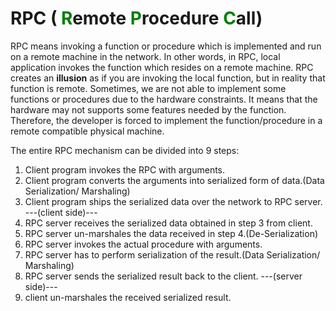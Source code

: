 # RPC (<span style="color: green"> R</span>emote <span style="color: green"> P</span>rocedure <span style="color: green"> C</span>all)

RPC means invoking a function or procedure which is implemented and run on a remote machine in the network. In other words, in RPC, local application invokes the function which resides on a remote machine. RPC creates an **illusion** as if you are invoking the local function, but in reality that function is remote. Sometimes, we are not able to implement some functions or procedures due to the hardware constraints. It means that the hardware may not supports some features needed by the function. Therefore, the developer is forced to implement the function/procedure in a remote compatible physical machine.

The entire RPC mechanism can be divided into 9 steps:

1. Client program invokes the RPC with arguments.
2. Client program converts the arguments into serialized form of data.(Data Serialization/ Marshaling)
3. Client program ships the serialized data over the network to RPC server.
---(client side)---
4. RPC server receives the serialized data obtained in step 3 from client.
5. RPC server un-marshales the data received in step 4.(De-Serialization)
6. RPC server invokes the actual procedure with arguments.
7. RPC server has to perform serialization of the result.(Data Serialization/ Marshaling)
8. RPC server sends the serialized result back to the client.
---(server side)---
9. client un-marshales the received serialized result. 
